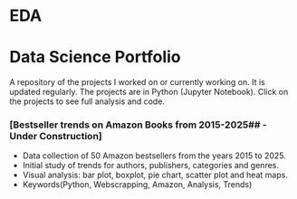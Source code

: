 # EDA
# Data Science Portfolio
 

A repository of the projects I worked on or currently working on. It is updated regularly. The projects are in Python (Jupyter Notebook). Click on the projects to see full analysis and code.


###  [Bestseller trends on Amazon Books from 2015-2025##  - Under Construction]

* Data collection of 50 Amazon bestsellers from the years 2015 to 2025.
* Initial study of trends for authors, publishers, categories and genres.
* Visual analysis: bar plot, boxplot, pie chart, scatter plot and heat maps.
* Keywords(Python, Webscrapping, Amazon, Analysis, Trends)
